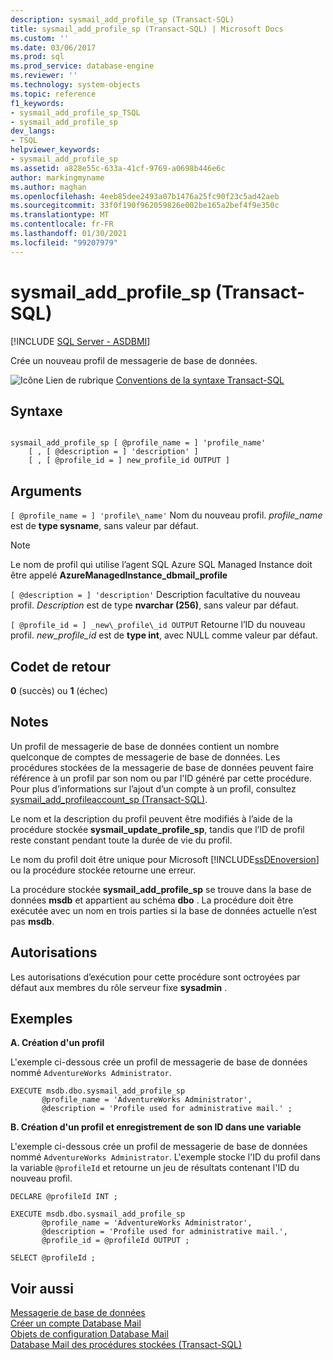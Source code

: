 ```yaml
---
description: sysmail_add_profile_sp (Transact-SQL)
title: sysmail_add_profile_sp (Transact-SQL) | Microsoft Docs
ms.custom: ''
ms.date: 03/06/2017
ms.prod: sql
ms.prod_service: database-engine
ms.reviewer: ''
ms.technology: system-objects
ms.topic: reference
f1_keywords:
- sysmail_add_profile_sp_TSQL
- sysmail_add_profile_sp
dev_langs:
- TSQL
helpviewer_keywords:
- sysmail_add_profile_sp
ms.assetid: a828e55c-633a-41cf-9769-a0698b446e6c
author: markingmyname
ms.author: maghan
ms.openlocfilehash: 4eeb85dee2493a07b1476a25fc90f23c5ad42aeb
ms.sourcegitcommit: 33f0f190f962059826e002be165a2bef4f9e350c
ms.translationtype: MT
ms.contentlocale: fr-FR
ms.lasthandoff: 01/30/2021
ms.locfileid: "99207979"
---
```

# <a name="sysmail_add_profile_sp-transact-sql"></a>sysmail_add_profile_sp (Transact-SQL)
[!INCLUDE [SQL Server - ASDBMI](../../includes/applies-to-version/sql-asdbmi.md)]

  Crée un nouveau profil de messagerie de base de données.  
  
 ![Icône Lien de rubrique](../../database-engine/configure-windows/media/topic-link.gif "Icône du lien de rubrique") [Conventions de la syntaxe Transact-SQL](../../t-sql/language-elements/transact-sql-syntax-conventions-transact-sql.md)  
  
## <a name="syntax"></a>Syntaxe  
  
```  
  
sysmail_add_profile_sp [ @profile_name = ] 'profile_name'  
    [ , [ @description = ] 'description' ]  
    [ , [ @profile_id = ] new_profile_id OUTPUT ]  
```  
  
## <a name="arguments"></a>Arguments  
`[ @profile_name = ] 'profile\_name'` Nom du nouveau profil. *profile_name* est de **type sysname**, sans valeur par défaut.  
 
   > [!NOTE]
   > Le nom de profil qui utilise l’agent SQL Azure SQL Managed Instance doit être appelé **AzureManagedInstance_dbmail_profile**
  
`[ @description = ] 'description'` Description facultative du nouveau profil. *Description* est de type **nvarchar (256)**, sans valeur par défaut.  
  
`[ @profile_id = ] _new\_profile\_id OUTPUT` Retourne l’ID du nouveau profil. *new_profile_id* est de **type int**, avec NULL comme valeur par défaut.  
  
## <a name="return-code-values"></a>Codet de retour  
 **0** (succès) ou **1** (échec)  
  
## <a name="remarks"></a>Notes  
 Un profil de messagerie de base de données contient un nombre quelconque de comptes de messagerie de base de données. Les procédures stockées de la messagerie de base de données peuvent faire référence à un profil par son nom ou par l'ID généré par cette procédure. Pour plus d’informations sur l’ajout d’un compte à un profil, consultez [sysmail_add_profileaccount_sp &#40;Transact-SQL&#41;](../../relational-databases/system-stored-procedures/sysmail-add-profileaccount-sp-transact-sql.md).  
  
 Le nom et la description du profil peuvent être modifiés à l’aide de la procédure stockée **sysmail_update_profile_sp**, tandis que l’ID de profil reste constant pendant toute la durée de vie du profil.  
  
 Le nom du profil doit être unique pour Microsoft [!INCLUDE[ssDEnoversion](../../includes/ssdenoversion-md.md)] ou la procédure stockée retourne une erreur.  
  
 La procédure stockée **sysmail_add_profile_sp** se trouve dans la base de données **msdb** et appartient au schéma **dbo** . La procédure doit être exécutée avec un nom en trois parties si la base de données actuelle n’est pas **msdb**.  
  
## <a name="permissions"></a>Autorisations  
 Les autorisations d’exécution pour cette procédure sont octroyées par défaut aux membres du rôle serveur fixe **sysadmin** .  
  
## <a name="examples"></a>Exemples  
 **A. Création d'un profil**  
  
 L'exemple ci-dessous crée un profil de messagerie de base de données nommé `AdventureWorks Administrator`.  
  
```  
EXECUTE msdb.dbo.sysmail_add_profile_sp  
       @profile_name = 'AdventureWorks Administrator',  
       @description = 'Profile used for administrative mail.' ;  
```  
  
 **B. Création d'un profil et enregistrement de son ID dans une variable**  
  
 L'exemple ci-dessous crée un profil de messagerie de base de données nommé `AdventureWorks Administrator`. L'exemple stocke l'ID du profil dans la variable `@profileId` et retourne un jeu de résultats contenant l'ID du nouveau profil.  
  
```  
DECLARE @profileId INT ;  
  
EXECUTE msdb.dbo.sysmail_add_profile_sp  
       @profile_name = 'AdventureWorks Administrator',  
       @description = 'Profile used for administrative mail.',  
       @profile_id = @profileId OUTPUT ;  
  
SELECT @profileId ;  
```  
  
## <a name="see-also"></a>Voir aussi  
 [Messagerie de base de données](../../relational-databases/database-mail/database-mail.md)   
 [Créer un compte Database Mail](../../relational-databases/database-mail/create-a-database-mail-account.md)   
 [Objets de configuration Database Mail](../../relational-databases/database-mail/database-mail-configuration-objects.md)   
 [Database Mail des procédures stockées &#40;Transact-SQL&#41;](../../relational-databases/system-stored-procedures/database-mail-stored-procedures-transact-sql.md)  
  
  
